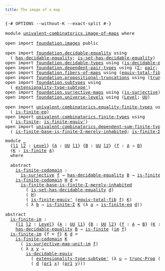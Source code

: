 ```yaml
---
title: The image of a map
---
```


<pre class="Agda"><a id="44" class="Symbol">{-#</a> <a id="48" class="Keyword">OPTIONS</a> <a id="56" class="Pragma">--without-K</a> <a id="68" class="Pragma">--exact-split</a> <a id="82" class="Symbol">#-}</a>

<a id="87" class="Keyword">module</a> <a id="94" href="univalent-combinatorics.image-of-maps.html" class="Module">univalent-combinatorics.image-of-maps</a> <a id="132" class="Keyword">where</a>

<a id="139" class="Keyword">open</a> <a id="144" class="Keyword">import</a> <a id="151" href="foundation.images.html" class="Module">foundation.images</a> <a id="169" class="Keyword">public</a>

<a id="177" class="Keyword">open</a> <a id="182" class="Keyword">import</a> <a id="189" href="foundation.decidable-equality.html" class="Module">foundation.decidable-equality</a> <a id="219" class="Keyword">using</a>
  <a id="227" class="Symbol">(</a> <a id="229" href="foundation.decidable-equality.html#1796" class="Function">has-decidable-equality</a><a id="251" class="Symbol">;</a> <a id="253" href="foundation.decidable-equality.html#6964" class="Function">is-set-has-decidable-equality</a><a id="282" class="Symbol">)</a>
<a id="284" class="Keyword">open</a> <a id="289" class="Keyword">import</a> <a id="296" href="foundation.decidable-types.html" class="Module">foundation.decidable-types</a> <a id="323" class="Keyword">using</a> <a id="329" class="Symbol">(</a><a id="330" href="foundation.decidable-types.html#5692" class="Function">is-decidable-equiv</a><a id="348" class="Symbol">)</a>
<a id="350" class="Keyword">open</a> <a id="355" class="Keyword">import</a> <a id="362" href="foundation.dependent-pair-types.html" class="Module">foundation.dependent-pair-types</a> <a id="394" class="Keyword">using</a> <a id="400" class="Symbol">(</a><a id="401" href="foundation-core.dependent-pair-types.html#515" class="Record">Σ</a><a id="402" class="Symbol">;</a> <a id="404" href="foundation-core.dependent-pair-types.html#588" class="InductiveConstructor">pair</a><a id="408" class="Symbol">;</a> <a id="410" href="foundation-core.dependent-pair-types.html#605" class="Field">pr1</a><a id="413" class="Symbol">;</a> <a id="415" href="foundation-core.dependent-pair-types.html#617" class="Field">pr2</a><a id="418" class="Symbol">)</a>
<a id="420" class="Keyword">open</a> <a id="425" class="Keyword">import</a> <a id="432" href="foundation.fibers-of-maps.html" class="Module">foundation.fibers-of-maps</a> <a id="458" class="Keyword">using</a> <a id="464" class="Symbol">(</a><a id="465" href="foundation-core.fibers-of-maps.html#8040" class="Function">equiv-total-fib</a><a id="480" class="Symbol">;</a> <a id="482" href="foundation-core.fibers-of-maps.html#942" class="Function">fib</a><a id="485" class="Symbol">)</a>
<a id="487" class="Keyword">open</a> <a id="492" class="Keyword">import</a> <a id="499" href="foundation.propositional-truncations.html" class="Module">foundation.propositional-truncations</a> <a id="536" class="Keyword">using</a> <a id="542" class="Symbol">(</a><a id="543" href="foundation.propositional-truncations.html#2707" class="Function">trunc-Prop</a><a id="553" class="Symbol">)</a>
<a id="555" class="Keyword">open</a> <a id="560" class="Keyword">import</a> <a id="567" href="foundation.subtypes.html" class="Module">foundation.subtypes</a> <a id="587" class="Keyword">using</a>
  <a id="595" class="Symbol">(</a> <a id="597" href="foundation-core.subtypes.html#3264" class="Function">extensionality-type-subtype&#39;</a><a id="625" class="Symbol">)</a>
<a id="627" class="Keyword">open</a> <a id="632" class="Keyword">import</a> <a id="639" href="foundation.surjective-maps.html" class="Module">foundation.surjective-maps</a> <a id="666" class="Keyword">using</a> <a id="672" class="Symbol">(</a><a id="673" href="foundation.surjective-maps.html#1938" class="Function">is-surjective</a><a id="686" class="Symbol">)</a>
<a id="688" class="Keyword">open</a> <a id="693" class="Keyword">import</a> <a id="700" href="foundation.universe-levels.html" class="Module">foundation.universe-levels</a> <a id="727" class="Keyword">using</a> <a id="733" class="Symbol">(</a><a id="734" href="Agda.Primitive.html#597" class="Postulate">Level</a><a id="739" class="Symbol">;</a> <a id="741" href="foundation-core.universe-levels.html#235" class="Primitive">UU</a><a id="743" class="Symbol">)</a>

<a id="746" class="Keyword">open</a> <a id="751" class="Keyword">import</a> <a id="758" href="univalent-combinatorics.equality-finite-types.html" class="Module">univalent-combinatorics.equality-finite-types</a> <a id="804" class="Keyword">using</a>
  <a id="812" class="Symbol">(</a> <a id="814" href="univalent-combinatorics.equality-finite-types.html#2553" class="Function">is-finite-eq</a><a id="826" class="Symbol">)</a>
<a id="828" class="Keyword">open</a> <a id="833" class="Keyword">import</a> <a id="840" href="univalent-combinatorics.finite-types.html" class="Module">univalent-combinatorics.finite-types</a> <a id="877" class="Keyword">using</a>
  <a id="885" class="Symbol">(</a> <a id="887" href="univalent-combinatorics.finite-types.html#4139" class="Function">is-finite</a><a id="896" class="Symbol">;</a> <a id="898" href="univalent-combinatorics.finite-types.html#6576" class="Function">is-finite-equiv&#39;</a><a id="914" class="Symbol">)</a>
<a id="916" class="Keyword">open</a> <a id="921" class="Keyword">import</a> <a id="928" href="univalent-combinatorics.dependent-sum-finite-types.html" class="Module">univalent-combinatorics.dependent-sum-finite-types</a> <a id="979" class="Keyword">using</a>
  <a id="987" class="Symbol">(</a> <a id="989" href="univalent-combinatorics.dependent-sum-finite-types.html#5118" class="Function">is-finite-base-is-finite-Σ-merely-inhabited</a><a id="1032" class="Symbol">;</a> <a id="1034" href="univalent-combinatorics.dependent-sum-finite-types.html#2490" class="Function">is-finite-Σ</a><a id="1045" class="Symbol">)</a>
</pre>
<pre class="Agda"><a id="1060" class="Keyword">module</a> <a id="1067" href="univalent-combinatorics.image-of-maps.html#1067" class="Module">_</a>
  <a id="1071" class="Symbol">{</a><a id="1072" href="univalent-combinatorics.image-of-maps.html#1072" class="Bound">l1</a> <a id="1075" href="univalent-combinatorics.image-of-maps.html#1075" class="Bound">l2</a> <a id="1078" class="Symbol">:</a> <a id="1080" href="Agda.Primitive.html#597" class="Postulate">Level</a><a id="1085" class="Symbol">}</a> <a id="1087" class="Symbol">{</a><a id="1088" href="univalent-combinatorics.image-of-maps.html#1088" class="Bound">A</a> <a id="1090" class="Symbol">:</a> <a id="1092" href="foundation-core.universe-levels.html#235" class="Primitive">UU</a> <a id="1095" href="univalent-combinatorics.image-of-maps.html#1072" class="Bound">l1</a><a id="1097" class="Symbol">}</a> <a id="1099" class="Symbol">{</a><a id="1100" href="univalent-combinatorics.image-of-maps.html#1100" class="Bound">B</a> <a id="1102" class="Symbol">:</a> <a id="1104" href="foundation-core.universe-levels.html#235" class="Primitive">UU</a> <a id="1107" href="univalent-combinatorics.image-of-maps.html#1075" class="Bound">l2</a><a id="1109" class="Symbol">}</a> <a id="1111" class="Symbol">{</a><a id="1112" href="univalent-combinatorics.image-of-maps.html#1112" class="Bound">f</a> <a id="1114" class="Symbol">:</a> <a id="1116" href="univalent-combinatorics.image-of-maps.html#1088" class="Bound">A</a> <a id="1118" class="Symbol">→</a> <a id="1120" href="univalent-combinatorics.image-of-maps.html#1100" class="Bound">B</a><a id="1121" class="Symbol">}</a>
  <a id="1125" class="Symbol">(</a><a id="1126" href="univalent-combinatorics.image-of-maps.html#1126" class="Bound">K</a> <a id="1128" class="Symbol">:</a> <a id="1130" href="univalent-combinatorics.finite-types.html#4139" class="Function">is-finite</a> <a id="1140" href="univalent-combinatorics.image-of-maps.html#1088" class="Bound">A</a><a id="1141" class="Symbol">)</a>
  <a id="1145" class="Keyword">where</a>

  <a id="1154" class="Keyword">abstract</a>
    <a id="1167" href="univalent-combinatorics.image-of-maps.html#1167" class="Function">is-finite-codomain</a> <a id="1186" class="Symbol">:</a>
      <a id="1194" href="foundation.surjective-maps.html#1938" class="Function">is-surjective</a> <a id="1208" href="univalent-combinatorics.image-of-maps.html#1112" class="Bound">f</a> <a id="1210" class="Symbol">→</a> <a id="1212" href="foundation.decidable-equality.html#1796" class="Function">has-decidable-equality</a> <a id="1235" href="univalent-combinatorics.image-of-maps.html#1100" class="Bound">B</a> <a id="1237" class="Symbol">→</a> <a id="1239" href="univalent-combinatorics.finite-types.html#4139" class="Function">is-finite</a> <a id="1249" href="univalent-combinatorics.image-of-maps.html#1100" class="Bound">B</a>
    <a id="1255" href="univalent-combinatorics.image-of-maps.html#1167" class="Function">is-finite-codomain</a> <a id="1274" href="univalent-combinatorics.image-of-maps.html#1274" class="Bound">H</a> <a id="1276" href="univalent-combinatorics.image-of-maps.html#1276" class="Bound">d</a> <a id="1278" class="Symbol">=</a>
      <a id="1286" href="univalent-combinatorics.dependent-sum-finite-types.html#5118" class="Function">is-finite-base-is-finite-Σ-merely-inhabited</a>
        <a id="1338" class="Symbol">(</a> <a id="1340" href="foundation.decidable-equality.html#6964" class="Function">is-set-has-decidable-equality</a> <a id="1370" href="univalent-combinatorics.image-of-maps.html#1276" class="Bound">d</a><a id="1371" class="Symbol">)</a>
        <a id="1381" class="Symbol">(</a> <a id="1383" href="univalent-combinatorics.image-of-maps.html#1274" class="Bound">H</a><a id="1384" class="Symbol">)</a>
        <a id="1394" class="Symbol">(</a> <a id="1396" href="univalent-combinatorics.finite-types.html#6576" class="Function">is-finite-equiv&#39;</a> <a id="1413" class="Symbol">(</a><a id="1414" href="foundation-core.fibers-of-maps.html#8040" class="Function">equiv-total-fib</a> <a id="1430" href="univalent-combinatorics.image-of-maps.html#1112" class="Bound">f</a><a id="1431" class="Symbol">)</a> <a id="1433" href="univalent-combinatorics.image-of-maps.html#1126" class="Bound">K</a><a id="1434" class="Symbol">)</a>
        <a id="1444" class="Symbol">(</a> <a id="1446" class="Symbol">λ</a> <a id="1448" href="univalent-combinatorics.image-of-maps.html#1448" class="Bound">b</a> <a id="1450" class="Symbol">→</a> <a id="1452" href="univalent-combinatorics.dependent-sum-finite-types.html#2490" class="Function">is-finite-Σ</a> <a id="1464" href="univalent-combinatorics.image-of-maps.html#1126" class="Bound">K</a> <a id="1466" class="Symbol">(λ</a> <a id="1469" href="univalent-combinatorics.image-of-maps.html#1469" class="Bound">a</a> <a id="1471" class="Symbol">→</a> <a id="1473" href="univalent-combinatorics.equality-finite-types.html#2553" class="Function">is-finite-eq</a> <a id="1486" href="univalent-combinatorics.image-of-maps.html#1276" class="Bound">d</a><a id="1487" class="Symbol">))</a>

<a id="1491" class="Keyword">abstract</a>
  <a id="is-finite-im"></a><a id="1502" href="univalent-combinatorics.image-of-maps.html#1502" class="Function">is-finite-im</a> <a id="1515" class="Symbol">:</a>
    <a id="1521" class="Symbol">{</a><a id="1522" href="univalent-combinatorics.image-of-maps.html#1522" class="Bound">l1</a> <a id="1525" href="univalent-combinatorics.image-of-maps.html#1525" class="Bound">l2</a> <a id="1528" class="Symbol">:</a> <a id="1530" href="Agda.Primitive.html#597" class="Postulate">Level</a><a id="1535" class="Symbol">}</a> <a id="1537" class="Symbol">{</a><a id="1538" href="univalent-combinatorics.image-of-maps.html#1538" class="Bound">A</a> <a id="1540" class="Symbol">:</a> <a id="1542" href="foundation-core.universe-levels.html#235" class="Primitive">UU</a> <a id="1545" href="univalent-combinatorics.image-of-maps.html#1522" class="Bound">l1</a><a id="1547" class="Symbol">}</a> <a id="1549" class="Symbol">{</a><a id="1550" href="univalent-combinatorics.image-of-maps.html#1550" class="Bound">B</a> <a id="1552" class="Symbol">:</a> <a id="1554" href="foundation-core.universe-levels.html#235" class="Primitive">UU</a> <a id="1557" href="univalent-combinatorics.image-of-maps.html#1525" class="Bound">l2</a><a id="1559" class="Symbol">}</a> <a id="1561" class="Symbol">{</a><a id="1562" href="univalent-combinatorics.image-of-maps.html#1562" class="Bound">f</a> <a id="1564" class="Symbol">:</a> <a id="1566" href="univalent-combinatorics.image-of-maps.html#1538" class="Bound">A</a> <a id="1568" class="Symbol">→</a> <a id="1570" href="univalent-combinatorics.image-of-maps.html#1550" class="Bound">B</a><a id="1571" class="Symbol">}</a> <a id="1573" class="Symbol">(</a><a id="1574" href="univalent-combinatorics.image-of-maps.html#1574" class="Bound">K</a> <a id="1576" class="Symbol">:</a> <a id="1578" href="univalent-combinatorics.finite-types.html#4139" class="Function">is-finite</a> <a id="1588" href="univalent-combinatorics.image-of-maps.html#1538" class="Bound">A</a><a id="1589" class="Symbol">)</a> <a id="1591" class="Symbol">→</a>
    <a id="1597" href="foundation.decidable-equality.html#1796" class="Function">has-decidable-equality</a> <a id="1620" href="univalent-combinatorics.image-of-maps.html#1550" class="Bound">B</a> <a id="1622" class="Symbol">→</a> <a id="1624" href="univalent-combinatorics.finite-types.html#4139" class="Function">is-finite</a> <a id="1634" class="Symbol">(</a><a id="1635" href="foundation.images.html#2169" class="Function">im</a> <a id="1638" href="univalent-combinatorics.image-of-maps.html#1562" class="Bound">f</a><a id="1639" class="Symbol">)</a>
  <a id="1643" href="univalent-combinatorics.image-of-maps.html#1502" class="Function">is-finite-im</a> <a id="1656" class="Symbol">{</a><a id="1657" class="Argument">f</a> <a id="1659" class="Symbol">=</a> <a id="1661" href="univalent-combinatorics.image-of-maps.html#1661" class="Bound">f</a><a id="1662" class="Symbol">}</a> <a id="1664" href="univalent-combinatorics.image-of-maps.html#1664" class="Bound">K</a> <a id="1666" href="univalent-combinatorics.image-of-maps.html#1666" class="Bound">d</a> <a id="1668" class="Symbol">=</a>
    <a id="1674" href="univalent-combinatorics.image-of-maps.html#1167" class="Function">is-finite-codomain</a> <a id="1693" href="univalent-combinatorics.image-of-maps.html#1664" class="Bound">K</a>
      <a id="1701" class="Symbol">(</a> <a id="1703" href="foundation.images.html#4370" class="Function">is-surjective-map-unit-im</a> <a id="1729" href="univalent-combinatorics.image-of-maps.html#1661" class="Bound">f</a><a id="1730" class="Symbol">)</a>
      <a id="1738" class="Symbol">(</a> <a id="1740" class="Symbol">λ</a> <a id="1742" href="univalent-combinatorics.image-of-maps.html#1742" class="Bound">x</a> <a id="1744" href="univalent-combinatorics.image-of-maps.html#1744" class="Bound">y</a> <a id="1746" class="Symbol">→</a>
        <a id="1756" href="foundation.decidable-types.html#5692" class="Function">is-decidable-equiv</a>
          <a id="1785" class="Symbol">(</a> <a id="1787" href="foundation-core.subtypes.html#3264" class="Function">extensionality-type-subtype&#39;</a> <a id="1816" class="Symbol">(λ</a> <a id="1819" href="univalent-combinatorics.image-of-maps.html#1819" class="Bound">u</a> <a id="1821" class="Symbol">→</a> <a id="1823" href="foundation.propositional-truncations.html#2707" class="Function">trunc-Prop</a> <a id="1834" class="Symbol">(</a><a id="1835" href="foundation-core.fibers-of-maps.html#942" class="Function">fib</a> <a id="1839" href="univalent-combinatorics.image-of-maps.html#1661" class="Bound">f</a> <a id="1841" href="univalent-combinatorics.image-of-maps.html#1819" class="Bound">u</a><a id="1842" class="Symbol">))</a> <a id="1845" href="univalent-combinatorics.image-of-maps.html#1742" class="Bound">x</a> <a id="1847" href="univalent-combinatorics.image-of-maps.html#1744" class="Bound">y</a><a id="1848" class="Symbol">)</a>
          <a id="1860" class="Symbol">(</a> <a id="1862" href="univalent-combinatorics.image-of-maps.html#1666" class="Bound">d</a> <a id="1864" class="Symbol">(</a><a id="1865" href="foundation-core.dependent-pair-types.html#605" class="Field">pr1</a> <a id="1869" href="univalent-combinatorics.image-of-maps.html#1742" class="Bound">x</a><a id="1870" class="Symbol">)</a> <a id="1872" class="Symbol">(</a><a id="1873" href="foundation-core.dependent-pair-types.html#605" class="Field">pr1</a> <a id="1877" href="univalent-combinatorics.image-of-maps.html#1744" class="Bound">y</a><a id="1878" class="Symbol">)))</a>
</pre>
